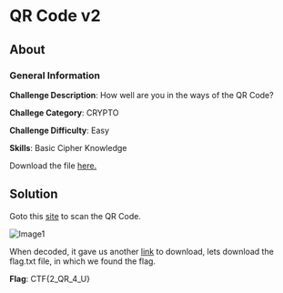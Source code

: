 # QR Code v2
## About

### General Information

__Challenge Description__: How well are you in the ways of the QR Code?

__Challege Category__: CRYPTO

__Challenge Difficulty__: Easy

__Skills__: Basic Cipher Knowledge

Download the file [here.](https://mega.nz/#!JItR3aqI!QKGxexShAPt-HUU_2DAdJKUljXc69sx1fXuaGUeoKaY)

## Solution

Goto this [site](https://online-barcode-reader.inliteresearch.com/) to scan the QR Code.

![Image1]()

When decoded, it gave us another [link](https://mega.nz/file/9NFhUbwQ#vtrLVum8z-ZXzur33RrGJ4uivMJhA9_5TW2ulHucXoU) to download, lets download the flag.txt file, in which we found the flag.

__Flag__: CTF{2_QR_4_U}
